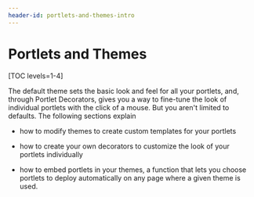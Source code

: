 ```yaml
---
header-id: portlets-and-themes-intro
---
```


# Portlets and Themes

[TOC levels=1-4]

The default theme sets the basic look and feel for all your portlets, and,
through Portlet Decorators, gives you a way to fine-tune the look of individual
portlets with the click of a mouse. But you aren't limited to defaults. The
following sections explain 

- how to modify themes to create custom templates for your portlets 

- how to create your own decorators to customize the look of your portlets
individually 

- how to embed portlets in your themes, a function that lets you choose
portlets to deploy automatically on any page where a given theme is used.
